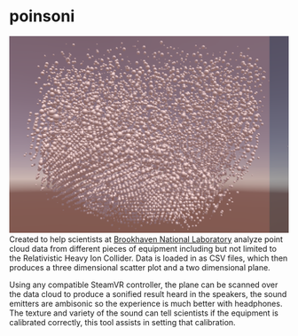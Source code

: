 # poinsoni
![Example image showing the HTML 5 form for making a deepDream request](https://github.com/Kezzsim/poinsoni/blob/master/screenshots/All8000points.PNG)
Created to help scientists at [Brookhaven National Laboratory](https://www.bnl.gov/) analyze point cloud data from different pieces of equipment including but not limited to the Relativistic Heavy Ion Collider.
Data is loaded in as CSV files, which then produces a three dimensional scatter plot and a two dimensional plane.

Using any compatible SteamVR controller, the plane can be scanned over the data cloud to produce a sonified result heard in the speakers, the sound emitters are ambisonic so the experience is much better with headphones. The texture and variety of the sound can tell scientists if the equipment is calibrated correctly, this tool assists in setting that calibration.
